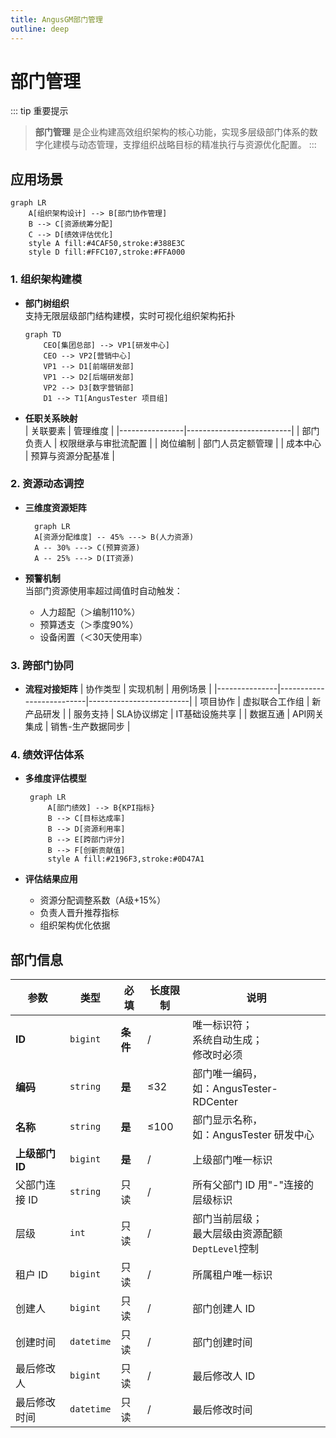 ```yaml
---
title: AngusGM部门管理
outline: deep
---
```


# 部门管理

::: tip 重要提示
> **部门管理** 是企业构建高效组织架构的核心功能，实现多层级部门体系的数字化建模与动态管理，支撑组织战略目标的精准执行与资源优化配置。
:::

## 应用场景

```mermaid
graph LR
    A[组织架构设计] --> B[部门协作管理]
    B --> C[资源统筹分配]
    C --> D[绩效评估优化]
    style A fill:#4CAF50,stroke:#388E3C
    style D fill:#FFC107,stroke:#FFA000
```

### 1. 组织架构建模
- **部门树组织**  
  支持无限层级部门结构建模，实时可视化组织架构拓扑
   ```mermaid
   graph TD
       CEO[集团总部] --> VP1[研发中心]
       CEO --> VP2[营销中心]
       VP1 --> D1[前端研发部]
       VP1 --> D2[后端研发部]
       VP2 --> D3[数字营销部]
       D1 --> T1[AngusTester 项目组]
   ```

- **任职关系映射**  
  | 关联要素        | 管理维度                 |
  |----------------|--------------------------|
  | 部门负责人      | 权限继承与审批流配置      |
  | 岗位编制        | 部门人员定额管理          |
  | 成本中心        | 预算与资源分配基准        |

### 2. 资源动态调控
- **三维度资源矩阵**
  ```mermaid
    graph LR
    A[资源分配维度] -- 45% ---> B(人力资源)
    A -- 30% ---> C(预算资源)
    A -- 25% ---> D(IT资源)
   ```

- **预警机制**  
  当部门资源使用率超过阈值时自动触发：
    - 人力超配（＞编制110%）
    - 预算透支（＞季度90%）
    - 设备闲置（＜30天使用率）

### 3. 跨部门协同
- **流程对接矩阵**
  | 协作类型       | 实现机制                 | 用例场景                |
  |---------------|--------------------------|-------------------------|
  | 项目协作       | 虚拟联合工作组           | 新产品研发              |
  | 服务支持       | SLA协议绑定             | IT基础设施共享          |
  | 数据互通       | API网关集成             | 销售-生产数据同步       |

### 4. 绩效评估体系
- **多维度评估模型**
  ```mermaid
   graph LR
       A[部门绩效] --> B{KPI指标}
       B --> C[目标达成率]
       B --> D[资源利用率]
       B --> E[跨部门评分]
       B --> F[创新贡献值]
       style A fill:#2196F3,stroke:#0D47A1
   ```

- **评估结果应用**
    - 资源分配调整系数（A级+15%）
    - 负责人晋升推荐指标
    - 组织架构优化依据

## 部门信息

| 参数            | 类型       | 必填   | 长度限制 | 说明                                                 |
| --------------- | ---------- | ------ | -------- | ---------------------------------------------------- |
| **ID**                   | `bigint`     | **条件** | /        | 唯一标识符；<br/>系统自动生成；<br/>修改时必须    |
| **编码**        | `string`   | **是** | ≤32      | 部门唯一编码，<br/>如：AngusTester-RDCenter               |
| **名称**        | `string`   | **是** | ≤100     | 部门显示名称，<br/>如：AngusTester 研发中心               |
| **上级部门 ID** | `bigint`   | **是** | /        | 上级部门唯一标识                                     |
| 父部门连接 ID   | `string`   | 只读   | /        | 所有父部门 ID 用"-"连接的层级标识                    |
| 层级            | `int`      | 只读   | /        | 部门当前层级；<br/>最大层级由资源配额`DeptLevel`控制 |
| 租户 ID         | `bigint`   | 只读   | /        | 所属租户唯一标识                                     |
| 创建人          | `bigint`   | 只读   | /        | 部门创建人 ID                                        |
| 创建时间        | `datetime` | 只读   | /        | 部门创建时间                                         |
| 最后修改人      | `bigint`   | 只读   | /        | 最后修改人 ID                                        |
| 最后修改时间    | `datetime` | 只读   | /        | 最后修改时间                                         |

